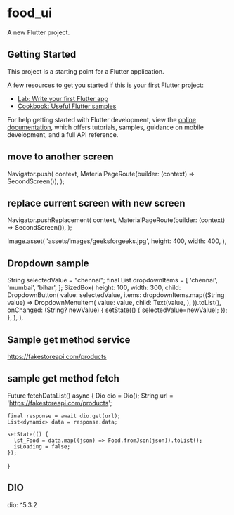# food_ui

A new Flutter project.

## Getting Started

This project is a starting point for a Flutter application.

A few resources to get you started if this is your first Flutter project:

- [Lab: Write your first Flutter app](https://docs.flutter.dev/get-started/codelab)
- [Cookbook: Useful Flutter samples](https://docs.flutter.dev/cookbook)

For help getting started with Flutter development, view the
[online documentation](https://docs.flutter.dev/), which offers tutorials,
samples, guidance on mobile development, and a full API reference.


## move to another screen
Navigator.push(
context,
MaterialPageRoute(builder: (context) => SecondScreen()),
);

## replace current screen with new screen
Navigator.pushReplacement(
context,
MaterialPageRoute(builder: (context) => SecondScreen()),
);

Image.asset(
'assets/images/geeksforgeeks.jpg',
height: 400,
width: 400,
), 



## Dropdown sample
String selectedValue = "chennai";
final List<String> dropdownItems = [
'chennai',
'mumbai',
'bihar',
];
SizedBox(
height: 100,
width: 300,
child: DropdownButton<String>(
value: selectedValue,
items: dropdownItems.map((String value) => DropdownMenuItem<String>(
  value: value,
  child: Text(value,
  ),
)).toList(),
onChanged: (String? newValue) {
  setState(() {
    selectedValue=newValue!;
  });
},
),
),




## Sample get method service
https://fakestoreapi.com/products



## sample get method fetch
Future<void> fetchDataList() async {
Dio dio = Dio();
String url = 'https://fakestoreapi.com/products';

    final response = await dio.get(url);
    List<dynamic> data = response.data;

    setState(() {
      lst_Food = data.map((json) => Food.fromJson(json)).toList();
      isLoading = false;
    });

}

## DIO
dio: ^5.3.2